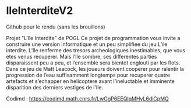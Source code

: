 # IleInterditeV2
Github pour le rendu (sans les brouillons)

Projet "L'île Interdite" de POGL
Ce projet de programmation vous invite a construire
une version informatique et un peu simplifiee du jeu L’ıle
interdite. L’Ile renferme des tresors archeologiques inestimables, que vous etes venus recuperer. Mais l’Ile sombre, ses
differentes parties disparaissent peu a peu, et l’ensemble sera
bientot englouti par les flots. Dans ce jeu de Matt Leacock,
les joueurs doivent cooperer pour ralentir la progression de
l’eau suffisamment longtemps pour recuperer quatre artefacts
et s’echapper en helicoptere avant l’ineluctable et imminente
disparition des derniers vestiges de l’Ile.

Codimd : https://codimd.math.cnrs.fr/LwGgP6EEQIqMHyL6diCpMQ
